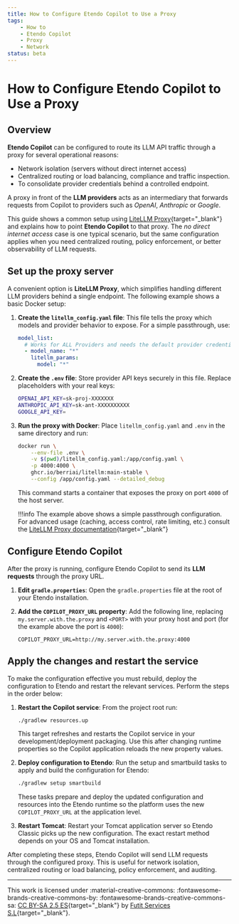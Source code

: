 ```yaml
---
title: How to Configure Etendo Copilot to Use a Proxy
tags:
    - How to
    - Etendo Copilot
    - Proxy
    - Network
status: beta
---
```


# How to Configure Etendo Copilot to Use a Proxy

## Overview

**Etendo Copilot** can be configured to route its LLM API traffic through a proxy for several operational reasons:

- Network isolation (servers without direct internet access)
- Centralized routing or load balancing, compliance and traffic inspection.
- To consolidate provider credentials behind a controlled endpoint.

A proxy in front of the **LLM providers** acts as an intermediary that forwards requests from Copilot to providers such as *OpenAI*, *Anthropic* or *Google*.

This guide shows a common setup using [LiteLLM Proxy](https://docs.litellm.ai/docs/simple_proxy){target="_blank"} and explains how to point **Etendo Copilot** to that proxy. The *no direct internet access* case is one typical scenario, but the same configuration applies when you need centralized routing, policy enforcement, or better observability of LLM requests.


## Set up the proxy server

A convenient option is **LiteLLM Proxy**, which simplifies handling different LLM providers behind a single endpoint. The following example shows a basic Docker setup:

1.  **Create the `litellm_config.yaml` file**: This file tells the proxy which models and provider behavior to expose. For a simple passthrough, use:

    ```yaml
    model_list:
      # Works for ALL Providers and needs the default provider credentials in .env
      - model_name: "*"
        litellm_params:
          model: "*"
    ```

2.  **Create the `.env` file**: Store provider API keys securely in this file. Replace placeholders with your real keys:

    ```bash
    OPENAI_API_KEY=sk-proj-XXXXXXX
    ANTHROPIC_API_KEY=sk-ant-XXXXXXXXXX
    GOOGLE_API_KEY=
    ```

3.  **Run the proxy with Docker**: Place `litellm_config.yaml` and `.env` in the same directory and run:

    ```sh
    docker run \
        --env-file .env \
        -v $(pwd)/litellm_config.yaml:/app/config.yaml \
        -p 4000:4000 \
        ghcr.io/berriai/litellm:main-stable \
        --config /app/config.yaml --detailed_debug
    ```

    This command starts a container that exposes the proxy on port `4000` of the host server.

    !!!info
        The example above shows a simple passthrough configuration. For advanced usage (caching, access control, rate limiting, etc.) consult the [LiteLLM Proxy documentation](https://docs.litellm.ai/docs/simple_proxy){target="_blank"}

## Configure Etendo Copilot

After the proxy is running, configure Etendo Copilot to send its **LLM requests** through the proxy URL.

1.  **Edit `gradle.properties`**: Open the `gradle.properties` file at the root of your Etendo installation.

2.  **Add the `COPILOT_PROXY_URL` property**: Add the following line, replacing `my.server.with.the.proxy` and `<PORT>` with your proxy host and port (for the example above the port is `4000`):

    ```properties
    COPILOT_PROXY_URL=http://my.server.with.the.proxy:4000
    ```


## Apply the changes and restart the service

To make the configuration effective you must rebuild, deploy the configuration to Etendo and restart the relevant services. Perform the steps in the order below:

1.  **Restart the Copilot service**: From the project root run:

    ```sh
    ./gradlew resources.up
    ```

    This target refreshes and restarts the Copilot service in your development/deployment packaging. Use this after changing runtime properties so the Copilot application reloads the new property values.

2.  **Deploy configuration to Etendo**: Run the setup and smartbuild tasks to apply and build the configuration for Etendo:

    ```sh
    ./gradlew setup smartbuild
    ```

    These tasks prepare and deploy the updated configuration and resources into the Etendo runtime so the platform uses the new `COPILOT_PROXY_URL` at the application level.

3.  **Restart Tomcat**: Restart your Tomcat application server so Etendo Classic picks up the new configuration. The exact restart method depends on your OS and Tomcat installation.

After completing these steps, Etendo Copilot will send LLM requests through the configured proxy. This is useful for network isolation, centralized routing or load balancing, policy enforcement, and auditing.

---

This work is licensed under :material-creative-commons: :fontawesome-brands-creative-commons-by: :fontawesome-brands-creative-commons-sa: [ CC BY-SA 2.5 ES](https://creativecommons.org/licenses/by-sa/2.5/es/){target="_blank"} by [Futit Services S.L](https://etendo.software){target="_blank"}. 

